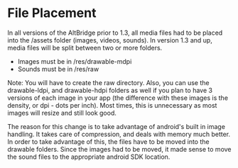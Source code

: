 # File Placement #

In all versions of the AltBridge prior to 1.3, all media files had to be placed into the /assets folder (images, videos, sounds). In version 1.3 and up, media files will be split between two or more folders.

  * Images must be in /res/drawable-mdpi
  * Sounds must be in /res/raw

Note: You will have to create the raw directory. Also, you can use the drawable-ldpi, and drawable-hdpi folders as well if you plan to have 3 versions of each image in your app (the difference with these images is the density, or dpi - dots per inch). Most times, this is unnecessary as most images will resize and still look good.


The reason for this change is to take advantage of android's built in image handling. It takes care of compression, and deals with memory much better. In order to take advantage of this, the files have to be moved into the drawable folders. Since the images had to be moved, it made sense to move the sound files to the appropriate android SDK location.